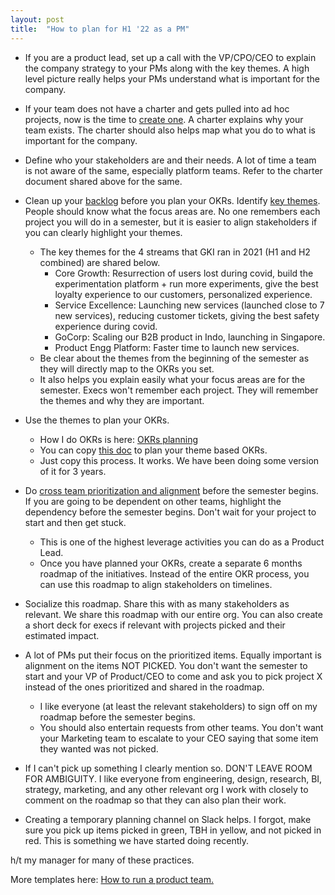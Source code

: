 ```yaml
---
layout: post
title:  "How to plan for H1 '22 as a PM"
---
```


- If you are a product lead, set up a call with the VP/CPO/CEO to explain the company strategy to your PMs along with the key themes. A high level picture really helps your PMs understand what is important for the company.

- If your team does not have a charter and gets pulled into ad hoc projects, now is the time to [create one](https://docs.google.com/document/d/1Ssdq_GLyPFsxITzRfRR6aV3JErB3_VFsBhUmOj_4H0M/edit?usp=sharing). A charter explains why your team exists. The charter should also helps map what you do to what is important for the company.

- Define who your stakeholders are and their needs. A lot of time a team is not aware of the same, especially platform teams. Refer to the charter document shared above for the same.

- Clean up your [backlog](https://docs.google.com/spreadsheets/d/1FbGVvFG4bPkazM-7AJb4Ukjv7X4Ho8oZStT1lJX23sI/edit?usp=sharing) before you plan your OKRs. Identify [key themes](https://docs.google.com/spreadsheets/d/1FbGVvFG4bPkazM-7AJb4Ukjv7X4Ho8oZStT1lJX23sI/edit?usp=sharing). People should know what the focus areas are. No one remembers each project you will do in a semester, but it is easier to align stakeholders if you can clearly highlight your themes.
  - The key themes for the 4 streams that GKI ran in 2021 (H1 and H2 combined) are shared below.
    - Core Growth: Resurrection of users lost during covid, build the experimentation platform + run more experiments, give the best loyalty experience to our customers, personalized experience.
    - Service Excellence: Launching new services (launched close to 7 new services), reducing customer tickets, giving the best safety experience during covid.
    - GoCorp: Scaling our B2B product in Indo, launching in Singapore.
    - Product Engg Platform: Faster time to launch new services.
  - Be clear about the themes from the beginning of the semester as they will directly map to the OKRs you set.
  - It also helps you explain easily what your focus areas are for the semester. Execs won't remember each project. They will remember the themes and why they are important.

- Use the themes to plan your OKRs.
  - How I do OKRs is here: [OKRs planning](https://manassaloi.com/2021/07/04/okrs-planning-evolution.html)
  - You can copy [this doc](https://docs.google.com/document/d/1DszNh1PTsSfYaO7o7tiIftSqaLjorrB5RQqptGlwcZ8/edit?usp=sharing) to plan your theme based OKRs.
  - Just copy this process. It works. We have been doing some version of it for 3 years.

- Do [cross team prioritization and alignment](https://docs.google.com/spreadsheets/d/1WFl2ti233N3qelwGcKM04rIAinW2sFzJjrqjmribrRI/edit?usp=sharing) before the semester begins. If you are going to be dependent on other teams, highlight the dependency before the semester begins. Don't wait for your project to start and then get stuck.
  - This is one of the highest leverage activities you can do as a Product Lead.
  - Once you have planned your OKRs, create a separate 6 months roadmap of the initiatives. Instead of the entire OKR process, you can use this roadmap to align stakeholders on timelines.

- Socialize this roadmap. Share this with as many stakeholders as relevant. We share this roadmap with our entire org. You can also create a short deck for execs if relevant with projects picked and their estimated impact.

- A lot of PMs put their focus on the prioritized items. Equally important is alignment on the items NOT PICKED. You don't want the semester to start and your VP of Product/CEO to come and ask you to pick project X instead of the ones prioritized and shared in the roadmap.
  - I like everyone (at least the relevant stakeholders) to sign off on my roadmap before the semester begins.
  - You should also entertain requests from other teams. You don't want your Marketing team to escalate to your CEO saying that some item they wanted was not picked.

- If I can't pick up something I clearly mention so. DON'T LEAVE ROOM FOR AMBIGUITY. I like everyone from engineering, design, research, BI, strategy, marketing, and any other relevant org I work with closely to comment on the roadmap so that they can also plan their work.

- Creating a temporary planning channel on Slack helps. I forgot, make sure you pick up items picked in green, TBH in yellow, and not picked in red. This is something we have started doing recently.

h/t my manager for many of these practices.

More templates here: [How to run a product team.](https://manassaloi.com/2020/03/23/running-product-team.html)
